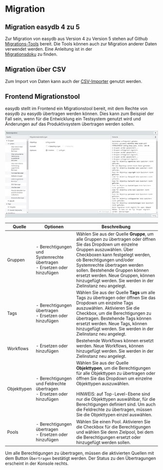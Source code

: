 # Migration


## Migration easydb 4 zu 5

Zur Migration von easydb aus Version 4 zu Version 5 stehen auf Github [Migrations-Tools](https://github.com/programmfabrik/easydb-migration-tools) bereit. Die Tools können auch zur Migration anderer Daten verwendet werden. Eine Anleitung ist in der  
[Migrationsdoku](https://github.com/programmfabrik/easydb-migration-tools/blob/master/migration.md) zu finden.

## Migration über CSV

Zum Import von Daten kann auch der [CSV-Importer](/webfrontend/datamanagement/lists/csvimport/csvimport.html) genutzt werden.

## Frontend Migrationstool

easydb stellt im Frontend ein Migrationstool bereit, mit dem Rechte von easydb zu easydb übertragen werden können. Dies kann zum Beispiel der Fall sein, wenn für die Entwicklung ein Testsystem genutzt wird und Änderungen auf das Produktivsystem übertragen werden sollen. 

![](/assets/fe_migration_de.jpg)


|Quelle|Optionen|Beschreibung|
|---|---|---|
|Gruppen|- Berechtigungen und Systemrechte übertragen <br> - Ersetzen oder hinzufügen| Wählen Sie aus der Quelle **Gruppe**, um alle Gruppen zu übertragen oder öffnen Sie das Dropdown um einzelne Gruppen auszuwählen. Über Checkboxen kann festgelegt werden, ob Berechtigungen und/oder Systemrechte übertragen werden sollen. Bestehende Gruppen können ersetzt werden. Neue Gruppen, können hinzugefügt werden. Sie werden in der Zielinstanz neu angelegt. |
|Tags |- Berechtigungen übertragen <br> - Ersetzen oder hinzufügen| Wählen Sie aus der Quelle **Tags** um alle Tags zu übertragen oder öffnen Sie das Dropdown um einzelne Tags auszuwählen. Aktivieren Sie die Checkbox, um die Berechtigungen zu übertragen. Bestehende Tags können ersetzt werden. Neue Tags, können hinzugefügt werden. Sie werden in der Zielinstanz neu angelegt. |
|Workflows|- Ersetzen oder hinzufügen| Bestehende Workflows können ersetzt werden. Neue Workflows, können hinzugefügt werden. Sie werden in der Zielinstanz neu angelegt. |
|Objekttypen|- Berechtigungen und Feldrechte übertragen <br> - Ersetzen oder hinzufügen| Wählen Sie aus der Quelle **Objekttypen**, um die Berechtigungen für alle Objekttypen zu übertragen oder öffnen Sie das Dropdown um einzelne Objekttypen auszuwählen. <br><br> HINWEIS: auf Top-Level-Ebene sind nur die Objekttypen auswählbar, für die Berechtigungen definiert sind. Um auch die Feldrechte zu übertragen, müssen Sie die Objekttypen einzel auswählen. |
|Pools|- Berechtigungen übertragen <br> - Ersetzen oder hinzufügen| Wählen Sie einen Pool. Aktivieren Sie die Checkbox für die Berechtigungen und wählen Sie denn Zielpool, bei dem die Berechtigungen ersetzt oder hinzugefügt werden sollen.|

Um alle Berechtigungen zu übertragen, müssen die aktivierten Quellen mit dem Button <code class="button">Übertragen</code> bestätigt werden. Der Status zu den Übertragungen erscheint in der Konsole rechts.


















